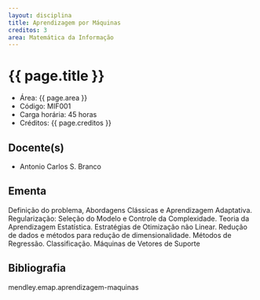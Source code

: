 ```yaml
---
layout: disciplina
title: Aprendizagem por Máquinas
creditos: 3
area: Matemática da Informação
---
```


# {{ page.title }}

- Área: {{ page.area }}
- Código: MIF001
- Carga horária: 45 horas
- Créditos: {{ page.creditos }}

## Docente(s) 

- Antonio Carlos S. Branco

## Ementa

Definição do problema, Abordagens Clássicas e Aprendizagem Adaptativa.
Regularização: Seleção do Modelo e Controle da Complexidade. Teoria da
Aprendizagem Estatística. Estratégias de Otimização não Linear.
Redução de dados e métodos para redução de dimensionalidade. Métodos
de Regressão. Classificação. Máquinas de Vetores de Suporte

## Bibliografia

mendley.emap.aprendizagem-maquinas


